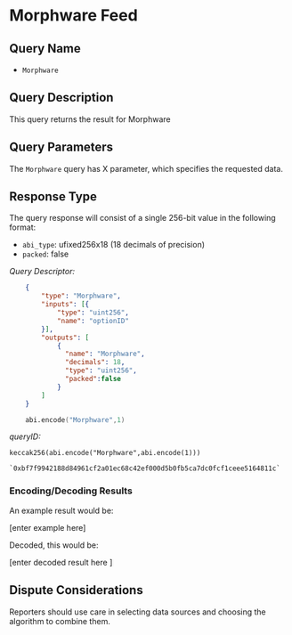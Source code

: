# Morphware Feed

## Query Name

- `Morphware`

## Query Description

This query returns the result for Morphware

## Query Parameters

The `Morphware` query has X parameter, which specifies the requested data.  

## Response Type

The query response will consist of a single 256-bit value in the following format:

- `abi_type`: ufixed256x18 (18 decimals of precision)
- `packed`: false

*Query Descriptor:*

```json
    {
        "type": "Morphware",
        "inputs": [{
            "type": "uint256",
            "name": "optionID"
        }],
        "outputs": [
            {
              "name": "Morphware",
              "decimals": 18,
              "type": "uint256",
              "packed":false
            }
        ]
    }
```

```s
    abi.encode("Morphware",1)
```

*queryID:*

    keccak256(abi.encode("Morphware",abi.encode(1)))

    `0xbf7f9942188d84961cf2a01ec68c42ef000d5b0fb5ca7dc0fcf1ceee5164811c`

### Encoding/Decoding Results

An example result would be:

[enter example here]

Decoded, this would be:

[enter decoded result here ]


## Dispute Considerations

Reporters should use care in selecting data sources and choosing the algorithm to combine them.
